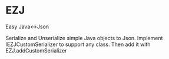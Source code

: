 # EZJ
Easy Java<->Json

Serialize and Unserialize simple Java objects to Json.
Implement IEZJCustomSerializer to support any class. Then add it with EZJ.addCustomSerializer
